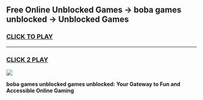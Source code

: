 
## Free Online Unblocked Games → boba games unblocked → Unblocked Games
<h3>
<a href="https://premium.freeplayer.one?title=boba_games_unblocked&ref=21F">CLICK TO PLAY</a></h3>
<hr>

<h3>
<a href="https://premium.freeplayer.one?title=boba_games_unblocked&ref=21F">CLICK 2 PLAY</a>
  
</h3>

<a href="https://premium.freeplayer.one?title=boba_games_unblocked&ref=21F/"><img src="https://clearcache.store/games.png"></a>


**boba games unblocked games unblocked: Your Gateway to Fun and Accessible Online Gaming**
